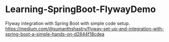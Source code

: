 # Learning-SpringBoot-FlywayDemo

Flyway integration with Spring Boot with simple code setup.
https://medium.com/@sumanthshastry/flyway-set-up-and-integration-with-spring-boot-a-simple-hands-on-d2844f18cdea
